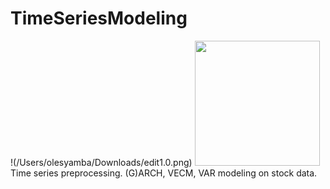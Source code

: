 # **TimeSeriesModeling**
!(/Users/olesyamba/Downloads/edit1.0.png)
<img src="/Users/olesyamba/Downloads/edit1.0.png" width="200" height="200">
Time series preprocessing. (G)ARCH, VECM, VAR modeling on stock data.  
